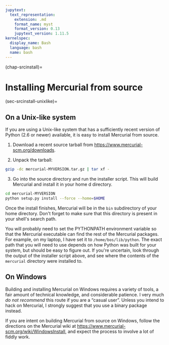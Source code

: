 ```yaml
---
jupytext:
  text_representation:
    extension: .md
    format_name: myst
    format_version: 0.13
    jupytext_version: 1.11.5
kernelspec:
  display_name: Bash
  language: bash
  name: bash
---
```


(chap-srcinstall)=

# Installing Mercurial from source

(sec-srcinstall-unixlike)=

## On a Unix-like system

If you are using a Unix-like system that has a sufficiently recent version of
Python (2.6 or newer) available, it is easy to install Mercurial from source.

1. Download a recent source tarball from
   <https://www.mercurial-scm.org/downloads>.

1. Unpack the tarball:

```sh
gzip -dc mercurial-MYVERSION.tar.gz | tar xf -
```

3. Go into the source directory and run the installer script. This will build
   Mercurial and install it in your home d directory.

```sh
cd mercurial-MYVERSION
python setup.py install --force --home=$HOME
```

Once the install finishes, Mercurial will be in the `bin` subdirectory of your
home directory. Don't forget to make sure that this directory is present in your
shell's search path.

You will probably need to set the PYTHONPATH environment variable so that the
Mercurial executable can find the rest of the Mercurial packages. For example, on
my laptop, I have set it to `/home/bos/lib/python`. The exact path that you will
need to use depends on how Python was built for your system, but should be easy to
figure out. If you're uncertain, look through the output of the installer script
above, and see where the contents of the `mercurial` directory were installed to.

## On Windows

Building and installing Mercurial on Windows requires a variety of tools, a fair
amount of technical knowledge, and considerable patience. I very much *do not
recommend* this route if you are a “casual user”. Unless you intend to hack on
Mercurial, I strongly suggest that you use a binary package instead.

If you are intent on building Mercurial from source on Windows, follow the
directions on the Mercurial wiki at
<https://www.mercurial-scm.org/wiki/WindowsInstall>, and expect the process to
involve a lot of fiddly work.
